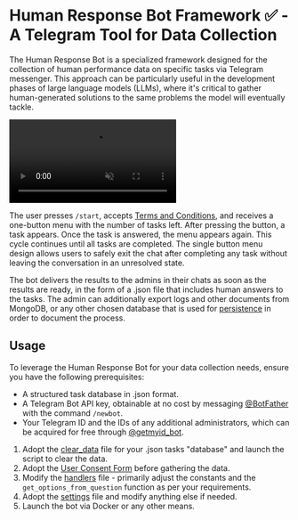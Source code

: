 # Human Response Bot Framework ✅ - A Telegram Tool for Data Collection

The Human Response Bot is a specialized framework designed for the collection of human performance data on specific tasks via Telegram messenger.
This approach can be particularly useful in the development phases of large language models (LLMs),
where it's critical to gather human-generated solutions to the same problems the model will eventually tackle.

<video src="3.mp4" autoplay loop muted playsinline></video>

The user presses `/start`, accepts [Terms and Conditions](ConsentForm_v2.pdf), and receives a one-button menu with the number of tasks left. After pressing the button, a task appears. Once the task is answered, the menu appears again. This cycle continues until all tasks are completed.
The single button menu design allows users to safely exit the chat after completing any task without leaving the conversation in an unresolved state.

The bot delivers the results to the admins in their chats as soon as the results are ready, in the form of a .json file that includes human answers to the tasks.
The admin can additionally export logs and other documents from MongoDB, or any other chosen database that is used for [persistence](app.py) in order to document the process.

## Usage

To leverage the Human Response Bot for your data collection needs, ensure you have the following prerequisites:

- A structured task database in .json format.
- A Telegram Bot API key, obtainable at no cost by messaging [@BotFather](https://t.me/BotFather) with the command `/newbot`.
- Your Telegram ID and the IDs of any additional administrators, which can be acquired for free through [@getmyid_bot](https://t.me/getmyid_bot).

1. Adopt the [clear_data](clear_data.py) file for your .json tasks "database" and launch the script to clear the data.
2. Adopt the [User Consent Form](ConsentForm_v2.pdf) before gathering the data.
3. Modify the [handlers](handlers.py) file - primarily adjust the constants and the `get_options_from_question` function as per your requirements.
4. Adopt the [settings](settings.py) file and modify anything else if needed.
5. Launch the bot via Docker or any other means.
